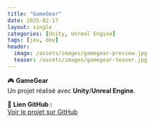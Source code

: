 ```yaml
---
title: "GameGear"
date: 2025-02-17
layout: single
categories: [Unity, Unreal Engine]
tags: [jeu, dev]
header:
  image: /assets/images/gamegear-preview.jpg
  teaser: /assets/images/gamegear-teaser.jpg
---
```


🎮 **GameGear**  
Un projet réalisé avec **Unity**/**Unreal Engine**.

🔗 **Lien GitHub :**  
[Voir le projet sur GitHub](https://github.com/Riuck01/lyo-t3-gamegear-p9-03)
